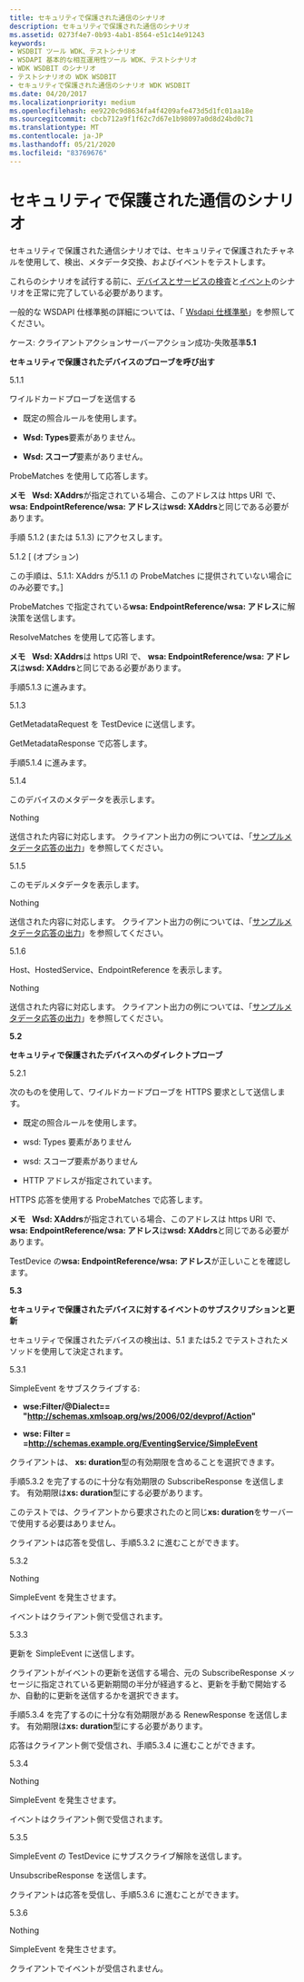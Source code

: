 ```yaml
---
title: セキュリティで保護された通信のシナリオ
description: セキュリティで保護された通信のシナリオ
ms.assetid: 0273f4e7-0b93-4ab1-8564-e51c14e91243
keywords:
- WSDBIT ツール WDK、テストシナリオ
- WSDAPI 基本的な相互運用性ツール WDK、テストシナリオ
- WDK WSDBIT のシナリオ
- テストシナリオの WDK WSDBIT
- セキュリティで保護された通信のシナリオ WDK WSDBIT
ms.date: 04/20/2017
ms.localizationpriority: medium
ms.openlocfilehash: ee9220c9d8634fa4f4209afe473d5d1fc01aa18e
ms.sourcegitcommit: cbcb712a9f1f62c7d67e1b98097a0d8d24bd0c71
ms.translationtype: MT
ms.contentlocale: ja-JP
ms.lasthandoff: 05/21/2020
ms.locfileid: "83769676"
---
```

# <a name="secure-communication-scenarios"></a>セキュリティで保護された通信のシナリオ


セキュリティで保護された通信シナリオでは、セキュリティで保護されたチャネルを使用して、検出、メタデータ交換、およびイベントをテストします。

これらのシナリオを試行する前に、[デバイスとサービスの検査](device-and-service-inspection-scenarios.md)と[イベント](eventing-scenarios.md)のシナリオを正常に完了している必要があります。

一般的な WSDAPI 仕様準拠の詳細については、「 [Wsdapi 仕様準拠](https://docs.microsoft.com/windows/win32/wsdapi/wsdapi-specification-compliance)」を参照してください。

ケース: クライアントアクションサーバーアクション成功-失敗基準**5.1**

**セキュリティで保護されたデバイスのプローブを呼び出す**

5.1.1

ワイルドカードプローブを送信する

-   既定の照合ルールを使用します。

-   **Wsd: Types**要素がありません。

-   **Wsd: スコープ**要素がありません。

ProbeMatches を使用して応答します。

**メモ**   **Wsd: XAddrs**が指定されている場合、このアドレスは https URI で、 **wsa: EndpointReference/wsa: アドレス**は**wsd: XAddrs**と同じである必要があります。

 

手順 5.1.2 (または 5.1.3) にアクセスします。

5.1.2 \[ (オプション)

この手順は、5.1.1: XAddrs が5.1.1 の ProbeMatches に提供されていない場合にのみ必要です。\]

ProbeMatches で指定されている**wsa: EndpointReference/wsa: アドレス**に解決策を送信します。

ResolveMatches を使用して応答します。

**メモ**   **Wsd: XAddrs**は https URI で、 **wsa: EndpointReference/wsa: アドレス**は**wsd: XAddrs**と同じである必要があります。

 

手順5.1.3 に進みます。

5.1.3

GetMetadataRequest を TestDevice に送信します。

GetMetadataResponse で応答します。

手順5.1.4 に進みます。

5.1.4

このデバイスのメタデータを表示します。

Nothing

送信された内容に対応します。 クライアント出力の例については、「[サンプルメタデータ応答の出力](sample-metadata-response-output.md)」を参照してください。

5.1.5

このモデルメタデータを表示します。

Nothing

送信された内容に対応します。 クライアント出力の例については、「[サンプルメタデータ応答の出力](sample-metadata-response-output.md)」を参照してください。

5.1.6

Host、HostedService、EndpointReference を表示します。

Nothing

送信された内容に対応します。 クライアント出力の例については、「[サンプルメタデータ応答の出力](sample-metadata-response-output.md)」を参照してください。

**5.2**

**セキュリティで保護されたデバイスへのダイレクトプローブ**

5.2.1

次のものを使用して、ワイルドカードプローブを HTTPS 要求として送信します。

-   既定の照合ルールを使用します。

-   wsd: Types 要素がありません

-   wsd: スコープ要素がありません

-   HTTP アドレスが指定されています。

HTTPS 応答を使用する ProbeMatches で応答します。

**メモ**   **Wsd: XAddrs**が指定されている場合、このアドレスは https URI で、 **wsa: EndpointReference/wsa: アドレス**は**wsd: XAddrs**と同じである必要があります。

 

TestDevice の**wsa: EndpointReference/wsa: アドレス**が正しいことを確認します。

**5.3**

**セキュリティで保護されたデバイスに対するイベントのサブスクリプションと更新**

セキュリティで保護されたデバイスの検出は、5.1 または5.2 でテストされたメソッドを使用して決定されます。

5.3.1

SimpleEvent をサブスクライブする:

- **wse:Filter/@Dialect== "<http://schemas.xmlsoap.org/ws/2006/02/devprof/Action>"**

- **wse: Filter = =http://schemas.example.org/EventingService/SimpleEvent**

クライアントは、 **xs: duration**型の有効期限を含めることを選択できます。

手順5.3.2 を完了するのに十分な有効期限の SubscribeResponse を送信します。 有効期限は**xs: duration**型にする必要があります。

このテストでは、クライアントから要求されたのと同じ**xs: duration**をサーバーで使用する必要はありません。

クライアントは応答を受信し、手順5.3.2 に進むことができます。

5.3.2

Nothing

SimpleEvent を発生させます。

イベントはクライアント側で受信されます。

5.3.3

更新を SimpleEvent に送信します。

クライアントがイベントの更新を送信する場合、元の SubscribeResponse メッセージに指定されている更新期間の半分が経過すると、更新を手動で開始するか、自動的に更新を送信するかを選択できます。

手順5.3.4 を完了するのに十分な有効期限がある RenewResponse を送信します。 有効期限は**xs: duration**型にする必要があります。

応答はクライアント側で受信され、手順5.3.4 に進むことができます。

5.3.4

Nothing

SimpleEvent を発生させます。

イベントはクライアント側で受信されます。

5.3.5

SimpleEvent の TestDevice にサブスクライブ解除を送信します。

UnsubscribeResponse を送信します。

クライアントは応答を受信し、手順5.3.6 に進むことができます。

5.3.6

Nothing

SimpleEvent を発生させます。

クライアントでイベントが受信されません。

 

 

 





